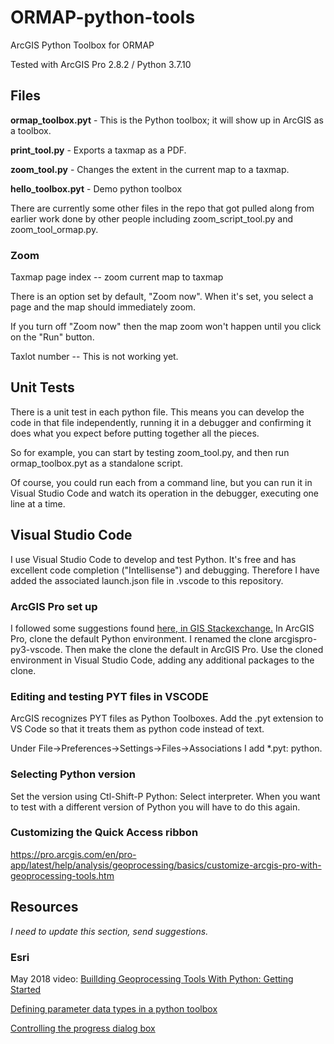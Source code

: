 # ORMAP-python-tools
ArcGIS Python Toolbox for ORMAP

Tested with ArcGIS Pro 2.8.2 / Python 3.7.10

## Files

**ormap_toolbox.pyt** - This is the Python toolbox; it will show up in ArcGIS as a toolbox.

**print_tool.py** - Exports a taxmap as a PDF.

**zoom_tool.py** - Changes the extent in the current map to a taxmap.

**hello_toolbox.pyt** - Demo python toolbox

There are currently some other files in the repo that got pulled
along from earlier work done by other people including zoom_script_tool.py and zoom_tool_ormap.py.

### Zoom

Taxmap page index -- zoom current map to taxmap

There is an option set by default, "Zoom now". When it's set,
you select a page and the map should immediately zoom.

If you turn off "Zoom now" then the map zoom won't happen until you click on the "Run" button.

Taxlot number -- This is not working yet.

## Unit Tests

There is a unit test in each python file. This means you can develop the code in that file independently, running it in a debugger and confirming it does what you expect before putting together all the pieces.

So for example, you can start by testing zoom_tool.py,
and then run ormap_toolbox.pyt as a standalone script.

Of course, you could run each from a command line, but you can run it in Visual Studio Code and watch its operation in the debugger, executing one line at a time.

## Visual Studio Code

I use Visual Studio Code to develop and test Python. It's free and has excellent code completion ("Intellisense") and debugging. Therefore I have added the associated launch.json file in .vscode to this repository.

### ArcGIS Pro set up

I followed some suggestions found [here, in GIS Stackexchange.](https://gis.stackexchange.com/questions/203380/setting-up-python-arcpy-with-arcgis-pro-and-visual-studio/356487#356487)
In ArcGIS Pro, clone the default Python environment. I renamed the clone arcgispro-py3-vscode. Then make the clone the default in ArcGIS Pro.
Use the cloned environment in Visual Studio Code, adding any additional packages
to the clone.

### Editing and testing PYT files in VSCODE

ArcGIS recognizes PYT files as Python Toolboxes. Add the .pyt extension to VS Code so that it treats them as python code instead of text.

Under File->Preferences->Settings->Files->Associations
I add *.pyt: python.

### Selecting Python version

Set the version using Ctl-Shift-P Python: Select interpreter.
When you want to test with a different version of Python you will have to do
this again.

### Customizing the Quick Access ribbon

https://pro.arcgis.com/en/pro-app/latest/help/analysis/geoprocessing/basics/customize-arcgis-pro-with-geoprocessing-tools.htm

## Resources

*I need to update this section, send suggestions.*

### Esri

May 2018 video: [Buillding Geoprocessing Tools With Python: Getting Started](https://www.youtube.com/watch?v=iTZytnBcagQ)

[Defining parameter data types in a python toolbox](https://desktop.arcgis.com/en/arcmap/latest/analyze/creating-tools/defining-parameter-data-types-in-a-python-toolbox.htm)

[Controlling the progress dialog box](https://desktop.arcgis.com/en/arcmap/latest/analyze/creating-tools/controlling-the-progress-dialog-box.htm)

